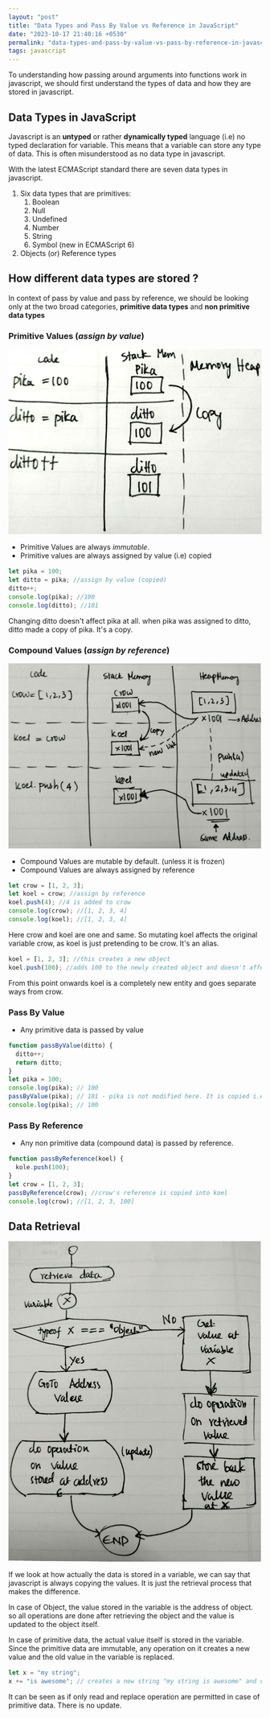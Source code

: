 ```yaml
---
layout: "post"
title: "Data Types and Pass By Value vs Reference in JavaScript"
date: "2023-10-17 21:40:16 +0530"
permalink: "data-types-and-pass-by-value-vs-pass-by-reference-in-javascript"
tags: javascript
---
```


To understanding how passing around arguments into functions work in javascript, we should first understand the types of data and how they are stored in javascript.

## Data Types in JavaScript

Javascript is an **untyped** or rather **dynamically typed** language (i.e) no typed declaration for variable. This means that a variable can store any type of data. This is often misunderstood as no data type in javascript.

With the latest ECMAScript standard there are seven data types in javascript.

1. Six data types that are primitives:
   1. Boolean
   2. Null
   3. Undefined
   4. Number
   5. String
   6. Symbol (new in ECMAScript 6)
2. Objects (or) Reference types

## How different data types are stored ?

In context of pass by value and pass by reference, we should be looking only at the two broad categories, **primitive data types** and **non primitive data types**

### Primitive Values (_assign by value_)

![Primitive Data](/assets/images/primitive-data.jpg)

- Primitive Values are always _immutable_.
- Primitive values are always assigned by value (i.e) copied

```javascript
let pika = 100;
let ditto = pika; //assign by value (copied)
ditto++;
console.log(pika); //100
console.log(ditto); //101
```

Changing ditto doesn't affect pika at all. when pika was assigned to ditto, ditto made a copy of pika. It's a copy.

### Compound Values (_assign by reference_)

![Compound Data](/assets/images/compound-data.jpg)

- Compound Values are mutable by default. (unless it is frozen)
- Compound Values are always assigned by reference

```javascript
let crow = [1, 2, 3];
let koel = crow; //assign by reference
koel.push(4); //4 is added to crow
console.log(crow); //[1, 2, 3, 4]
console.log(koel); //[1, 2, 3, 4]
```

Here crow and koel are one and same. So mutating koel affects the original variable crow, as koel is just pretending to be crow. It's an alias.

```javascript
koel = [1, 2, 3]; //this creates a new object
koel.push(100); //adds 100 to the newly created object and doesn't affect crow
```

From this point onwards koel is a completely new entity and goes separate ways from crow.

### Pass By Value

- Any primitive data is passed by value

```javascript
function passByValue(ditto) {
  ditto++;
  return ditto;
}
let pika = 100;
console.log(pika); // 100
passByValue(pika); // 101 - pika is not modified here. It is copied i.e passed by value
console.log(pika); // 100
```

### Pass By Reference

- Any non primitive data (compound data) is passed by reference.

```javascript
function passByReference(koel) {
  kole.push(100);
}
let crow = [1, 2, 3];
passByReference(crow); //crow's reference is copied into koel
console.log(crow); //[1, 2, 3, 100]
```

## Data Retrieval

![Data Retrieval](/assets/images/data-retrieval.jpg)

If we look at how actually the data is stored in a variable, we can say that javascript is always copying the values. It is just the retrieval process that makes the difference.

In case of Object, the value stored in the variable is the address of object. so all operations are done after retrieving the object and the value is updated to the object itself.

In case of primitive data, the actual value itself is stored in the variable. Since the primitive data are immutable, any operation on it creates a new value and the old value in the variable is replaced.

```javascript
let x = "my string";
x += "is awesome"; // creates a new string "my string is awesome" and old value is replaced
```

It can be seen as if only read and replace operation are permitted in case of primitive data. There is no update.